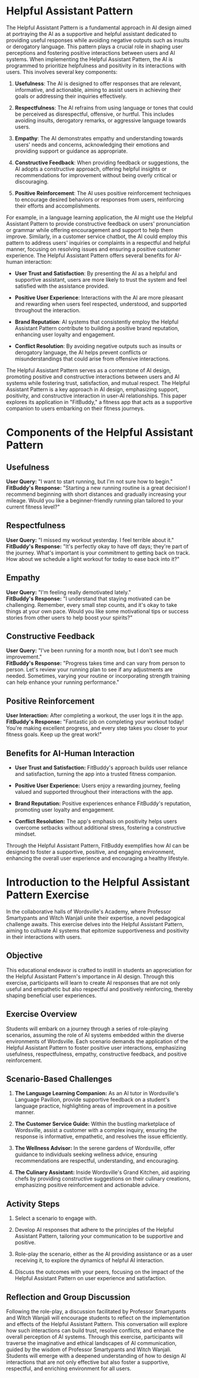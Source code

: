 # Helpful Assistant Pattern

The Helpful Assistant Pattern is a fundamental approach in AI design aimed at portraying the AI as a supportive and helpful assistant dedicated to providing useful responses while avoiding negative outputs such as insults or derogatory language. This pattern plays a crucial role in shaping user perceptions and fostering positive interactions between users and AI systems. When implementing the Helpful Assistant Pattern, the AI is programmed to prioritize helpfulness and positivity in its interactions with users. This involves several key components:

1.  **Usefulness**: The AI is designed to offer responses that are relevant, informative, and actionable, aiming to assist users in achieving their goals or addressing their inquiries effectively.

2.  **Respectfulness**: The AI refrains from using language or tones that could be perceived as disrespectful, offensive, or hurtful. This includes avoiding insults, derogatory remarks, or aggressive language towards users.

3.  **Empathy**: The AI demonstrates empathy and understanding towards users' needs and concerns, acknowledging their emotions and providing support or guidance as appropriate.

4.  **Constructive Feedback**: When providing feedback or suggestions, the AI adopts a constructive approach, offering helpful insights or recommendations for improvement without being overly critical or discouraging.

5.  **Positive Reinforcement**: The AI uses positive reinforcement techniques to encourage desired behaviors or responses from users, reinforcing their efforts and accomplishments.

For example, in a language learning application, the AI might use the Helpful Assistant Pattern to provide constructive feedback on users' pronunciation or grammar while offering encouragement and support to help them improve. Similarly, in a customer service chatbot, the AI could employ this pattern to address users' inquiries or complaints in a respectful and helpful manner, focusing on resolving issues and ensuring a positive customer experience. The Helpful Assistant Pattern offers several benefits for AI-human interaction:

- **User Trust and Satisfaction**: By presenting the AI as a helpful and supportive assistant, users are more likely to trust the system and feel satisfied with the assistance provided.

- **Positive User Experience**: Interactions with the AI are more pleasant and rewarding when users feel respected, understood, and supported throughout the interaction.

- **Brand Reputation**: AI systems that consistently employ the Helpful Assistant Pattern contribute to building a positive brand reputation, enhancing user loyalty and engagement.

- **Conflict Resolution**: By avoiding negative outputs such as insults or derogatory language, the AI helps prevent conflicts or misunderstandings that could arise from offensive interactions.

The Helpful Assistant Pattern serves as a cornerstone of AI design, promoting positive and constructive interactions between users and AI systems while fostering trust, satisfaction, and mutual respect. The Helpful Assistant Pattern is a key approach in AI design, emphasizing support, positivity, and constructive interaction in user-AI relationships. This paper explores its application in \"FitBuddy,\" a fitness app that acts as a supportive companion to users embarking on their fitness journeys.

# Components of the Helpful Assistant Pattern

## Usefulness

**User Query:** \"I want to start running, but I'm not sure how to begin.\"\
**FitBuddy's Response:** \"Starting a new running routine is a great decision! I recommend beginning with short distances and gradually increasing your mileage. Would you like a beginner-friendly running plan tailored to your current fitness level?\"

## Respectfulness

**User Query:** \"I missed my workout yesterday. I feel terrible about it.\"\
**FitBuddy's Response:** \"It's perfectly okay to have off days; they're part of the journey. What's important is your commitment to getting back on track. How about we schedule a light workout for today to ease back into it?\"

## Empathy

**User Query:** \"I'm feeling really demotivated lately.\"\
**FitBuddy's Response:** \"I understand that staying motivated can be challenging. Remember, every small step counts, and it's okay to take things at your own pace. Would you like some motivational tips or success stories from other users to help boost your spirits?\"

## Constructive Feedback

**User Query:** \"I've been running for a month now, but I don't see much improvement.\"\
**FitBuddy's Response:** \"Progress takes time and can vary from person to person. Let's review your running plan to see if any adjustments are needed. Sometimes, varying your routine or incorporating strength training can help enhance your running performance.\"

## Positive Reinforcement

**User Interaction:** After completing a workout, the user logs it in the app.\
**FitBuddy's Response:** \"Fantastic job on completing your workout today! You're making excellent progress, and every step takes you closer to your fitness goals. Keep up the great work!\"

## Benefits for AI-Human Interaction

- **User Trust and Satisfaction:** FitBuddy's approach builds user reliance and satisfaction, turning the app into a trusted fitness companion.

- **Positive User Experience:** Users enjoy a rewarding journey, feeling valued and supported throughout their interactions with the app.

- **Brand Reputation:** Positive experiences enhance FitBuddy's reputation, promoting user loyalty and engagement.

- **Conflict Resolution:** The app's emphasis on positivity helps users overcome setbacks without additional stress, fostering a constructive mindset.

Through the Helpful Assistant Pattern, FitBuddy exemplifies how AI can be designed to foster a supportive, positive, and engaging environment, enhancing the overall user experience and encouraging a healthy lifestyle.

# Introduction to the Helpful Assistant Pattern Exercise

In the collaborative halls of Wordsville's Academy, where Professor Smartypants and Witch Wanjali unite their expertise, a novel pedagogical challenge awaits. This exercise delves into the Helpful Assistant Pattern, aiming to cultivate AI systems that epitomize supportiveness and positivity in their interactions with users.

## Objective

This educational endeavor is crafted to instill in students an appreciation for the Helpful Assistant Pattern's importance in AI design. Through this exercise, participants will learn to create AI responses that are not only useful and empathetic but also respectful and positively reinforcing, thereby shaping beneficial user experiences.

## Exercise Overview

Students will embark on a journey through a series of role-playing scenarios, assuming the role of AI systems embedded within the diverse environments of Wordsville. Each scenario demands the application of the Helpful Assistant Pattern to foster positive user interactions, emphasizing usefulness, respectfulness, empathy, constructive feedback, and positive reinforcement.

## Scenario-Based Challenges

1.  **The Language Learning Companion:** As an AI tutor in Wordsville's Language Pavilion, provide supportive feedback on a student's language practice, highlighting areas of improvement in a positive manner.

2.  **The Customer Service Guide:** Within the bustling marketplace of Wordsville, assist a customer with a complex inquiry, ensuring the response is informative, empathetic, and resolves the issue efficiently.

3.  **The Wellness Advisor:** In the serene gardens of Wordsville, offer guidance to individuals seeking wellness advice, ensuring recommendations are respectful, understanding, and encouraging.

4.  **The Culinary Assistant:** Inside Wordsville's Grand Kitchen, aid aspiring chefs by providing constructive suggestions on their culinary creations, emphasizing positive reinforcement and actionable advice.

## Activity Steps

1.  Select a scenario to engage with.

2.  Develop AI responses that adhere to the principles of the Helpful Assistant Pattern, tailoring your communication to be supportive and positive.

3.  Role-play the scenario, either as the AI providing assistance or as a user receiving it, to explore the dynamics of helpful AI interaction.

4.  Discuss the outcomes with your peers, focusing on the impact of the Helpful Assistant Pattern on user experience and satisfaction.

## Reflection and Group Discussion

Following the role-play, a discussion facilitated by Professor Smartypants and Witch Wanjali will encourage students to reflect on the implementation and effects of the Helpful Assistant Pattern. This conversation will explore how such interactions can build trust, resolve conflicts, and enhance the overall perception of AI systems. Through this exercise, participants will traverse the imaginative and ethical landscapes of AI communication, guided by the wisdom of Professor Smartypants and Witch Wanjali. Students will emerge with a deepened understanding of how to design AI interactions that are not only effective but also foster a supportive, respectful, and enriching environment for all users.